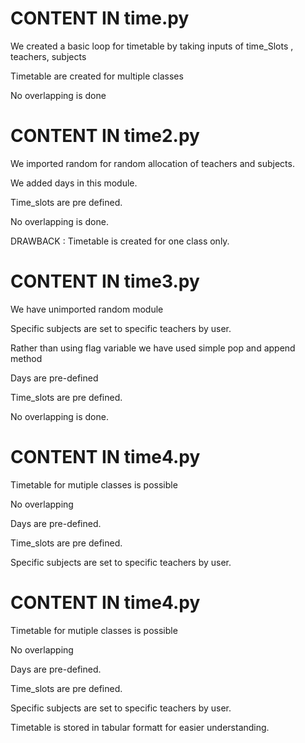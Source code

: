 # CONTENT IN time.py
We created a basic loop for timetable by taking inputs of time_Slots , teachers, subjects

Timetable are created for multiple classes

No overlapping is done 

# CONTENT IN time2.py
We imported random for random allocation of teachers and subjects.

We added days in this module.

Time_slots are pre defined.

No overlapping is done.

DRAWBACK : Timetable is created for one class only.

# CONTENT IN time3.py
We have unimported random module

Specific subjects are set to specific teachers by user.

Rather than using flag variable we have used simple pop and append method

Days are pre-defined

Time_slots are pre defined.

No overlapping is done.

# CONTENT IN time4.py
Timetable for mutiple classes is possible

No overlapping

Days are pre-defined.

Time_slots are pre defined.

Specific subjects are set to specific teachers by user.

# CONTENT IN time4.py
Timetable for mutiple classes is possible

No overlapping

Days are pre-defined.

Time_slots are pre defined.

Specific subjects are set to specific teachers by user.

Timetable is stored in tabular formatt for easier understanding.
